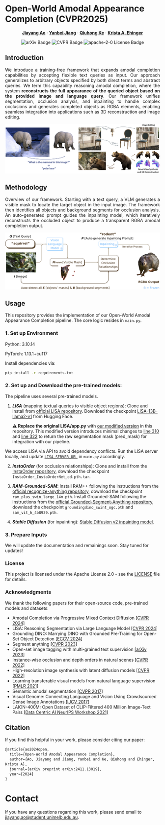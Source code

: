 # Open-World Amodal Appearance Completion (CVPR2025)

<p align="center">
  <p align="center" margin-bottom="0px">
    <a href="https://jiayangao.github.io/"><strong>Jiayang Ao</strong></a>
    ·
    <a href="https://cis.unimelb.edu.au/research/artificial-intelligence/ai-students/artificial-intelligence/yanbei-jiang"><strong>Yanbei Jiang</strong></a>
    ·
    <a href="https://research.monash.edu/en/persons/qiuhong-ke/"><strong>Qiuhong Ke</strong></a>
    ·
    <a href="http://www.kehinger.com/"><strong>Krista A. Ehinger</strong></a>
    <p align="center">
    <a href="https://arxiv.org/abs/2411.13019" style="text-decoration:none;">
      <img src="https://img.shields.io/badge/arXiv-2411.13019-b31b1b.svg" alt="arXiv Badge">
    </a>
    <a href="https://cvpr.thecvf.com/Conferences/2025/AcceptedPapers" style="text-decoration:none;">
      <img src="https://img.shields.io/badge/Pub-CVPR'25-blue" alt="CVPR Badge">
    </a>
    <a href="https://opensource.org/license/apache-2-0" style="text-decoration:none;">
      <img src="https://img.shields.io/badge/License-Apache 2.0-yellow.svg" alt="apache-2-0 License Badge">
    </a>
  </p>
</p>

## Introduction
<p align="justify">
We introduce a training-free framework that expands amodal completion capabilities by accepting flexible text queries as input. Our approach generalizes to arbitrary objects specified by both direct terms and abstract queries. We term this capability reasoning amodal completion, where the system <strong>reconstructs the full appearance of the queried object based on the provided image and language query</strong>. Our framework unifies segmentation, occlusion analysis, and inpainting to handle complex occlusions and generates completed objects as RGBA elements, enabling seamless integration into applications such as 3D reconstruction and image editing.
</p>


![](figure/intro.png)

## Methodology
<p align="justify">
Overview of our framework. Starting with a text query, a VLM generates a visible mask to locate the target object in the input image. The framework then identifies all objects and background segments for occlusion analysis. An auto-generated prompt guides the inpainting model, which iteratively reconstructs the occluded object to produce a transparent RGBA amodal completion output.
</p>

![](figure/method.png)

## Usage
This repository provides the implementation of our Open-World Amodal Appearance Completion pipeline. The core logic resides in `main.py`.

### 1. Set up Environment
Python: 3.10.14

PyTorch: 1.13.1+cu117

Install dependencies via:

```bash
pip install -r requirements.txt
```
### 2. Set up and Download the pre-trained models:
The pipeline uses several pre-trained models. 

1. ***LISA*** (mapping textual queries to visible object regions): Clone and install from [official LISA repository](https://github.com/dvlab-research/LISA). Download the checkpoint [LISA-13B-llama2-v1](https://huggingface.co/xinlai/LISA-13B-llama2-v1) from Hugging Face.

   **⚠️ Replace the original LISA/app.py**  with [our modified version](https://github.com/saraao/amodal/blob/main/LISA/app.py) in this repository. This modified version introduces minimal changes to [line 310](https://github.com/saraao/amodal/blob/main/LISA/app.py#L310) and [line 322](https://github.com/saraao/amodal/blob/main/LISA/app.py#L322) to return the raw segmentation mask (pred_mask) for integration with our pipeline.

We access LISA via API to avoid dependency conflicts. Run the LISA server locally, and update [`LISA_SERVER_URL`](https://github.com/saraao/amodal/blob/main/main.py#L66) in `main.py` accordingly.

2. ***InstaOrder*** (for occlusion relationships): Clone and install from the [InstaOrder repository](https://github.com/POSTECH-CVLab/InstaOrder), download the checkpoint `InstaOrder_InstaOrderNet_od.pth.tar`.

3. ***RAM-Grounded-SAM***: Install RAM++ following the instructions from the [official recognize-anything repository](https://github.com/xinyu1205/recognize-anything), download the checkpoint `ram_plus_swin_large_14m.pth`. Install Grounded-SAM following the instructions from the [official Grounded-Segment-Anything repository](https://github.com/IDEA-Research/Grounded-Segment-Anything), download the checkpoint `groundingdino_swint_ogc.pth` and `sam_vit_h_4b8939.pth`.

4. ***Stable Diffusion*** (for inpainting): [Stable Diffusion v2 inpainting model](https://huggingface.co/stabilityai/stable-diffusion-2-inpainting).

### 3. Prepare Inputs

We will update the documentation and remainings soon. Stay tuned for updates!

### License

This project is licensed under the Apache License 2.0 - see the [LICENSE](https://github.com/saraao/amodal/blob/main/LICENSE) file for details.

### Acknowledgments

We thank the following papers for their open-source code, pre-trained models and datasets:
- Amodal Completion via Progressive Mixed Context Diffusion [[CVPR 2024]](https://github.com/k8xu/amodal)
- LISA: Reasoning Segmentation via Large Language Model [[CVPR 2024]](https://github.com/dvlab-research/LISA)  
- Grounding DINO: Marrying DINO with Grounded Pre-Training for Open-Set Object Detection [[ECCV 2024]](https://github.com/IDEA-Research/GroundingDINO)
- Segment anything [[CVPR 2023]](https://github.com/facebookresearch/segment-anything)
- Open-set image tagging with multi-grained text supervision [[arXiv 2023]](https://github.com/xinyu1205/recognize-anything)
- Instance-wise occlusion and depth orders in natural scenes [[CVPR 2022]](https://github.com/POSTECH-CVLab/InstaOrder)
- High-resolution image synthesis with latent diffusion models [[CVPR 2022]](https://openaccess.thecvf.com/content/CVPR2022/papers/Rombach_High-Resolution_Image_Synthesis_With_Latent_Diffusion_Models_CVPR_2022_paper.pdf)
- Learning transferable visual models from natural language supervision [[PMLR 2021]](https://proceedings.mlr.press/v139/radford21a/radford21a.pdf)
- Semantic amodal segmentation [[CVPR 2017]](https://openaccess.thecvf.com/content_cvpr_2017/papers/Zhu_Semantic_Amodal_Segmentation_CVPR_2017_paper.pdf)
- Visual Genome: Connecting Language and Vision Using Crowdsourced Dense Image Annotations [[IJCV 2017]](https://dl.acm.org/doi/10.1007/s11263-016-0981-7)
- LAION-400M: Open Dataset of CLIP-Filtered 400 Million Image-Text Pairs [[Data Centric AI NeurIPS Workshop 2021]](https://laion.ai/blog/laion-400-open-dataset/)

## Citation

If you find this helpful in your work, please consider citing our paper:
```
@article{ao2024open,
  title={Open-World Amodal Appearance Completion},
  author={Ao, Jiayang and Jiang, Yanbei and Ke, Qiuhong and Ehinger, Krista A},
  journal={arXiv preprint arXiv:2411.13019},
  year={2024}
}
```

# Contact
If you have any questions regarding this work, please send email to jiayang.ao@student.unimelb.edu.au.
